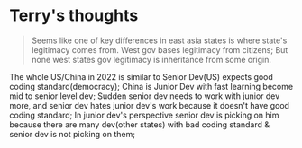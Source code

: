 # Terry's thoughts

> Seems like one of key differences in east asia states is where state's legitimacy comes from.
> West gov bases legitimacy from citizens;
> But none west states gov legitimacy is inheritance from some origin.

The whole US/China in 2022 is similar to Senior Dev(US) expects good coding standard(democracy); China is Junior Dev with fast learning become mid to senior level dev; Sudden senior dev needs to work with junior dev more, and senior dev hates junior dev's work because it doesn't have good coding standard; In junior dev's perspective senior dev is picking on him because there are many dev(other states) with bad coding standard & senior dev is not picking on them;